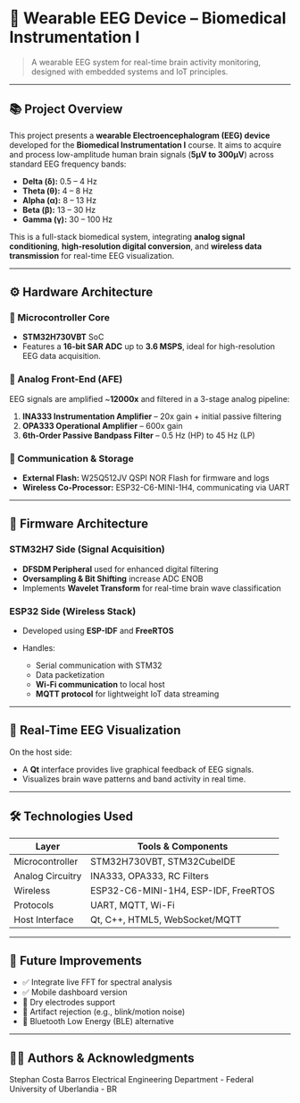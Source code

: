 # 🧠 Wearable EEG Device – Biomedical Instrumentation I

> A wearable EEG system for real-time brain activity monitoring, designed with embedded systems and IoT principles.

---

## 📚 Project Overview

This project presents a **wearable Electroencephalogram (EEG) device** developed for the **Biomedical Instrumentation I** course. It aims to acquire and process low-amplitude human brain signals (**5µV to 300µV**) across standard EEG frequency bands:

* **Delta (δ):** 0.5 – 4 Hz
* **Theta (θ):** 4 – 8 Hz
* **Alpha (α):** 8 – 13 Hz
* **Beta (β):** 13 – 30 Hz
* **Gamma (γ):** 30 – 100 Hz

This is a full-stack biomedical system, integrating **analog signal conditioning**, **high-resolution digital conversion**, and **wireless data transmission** for real-time EEG visualization.

---

## ⚙️ Hardware Architecture

### 🧩 Microcontroller Core

* **STM32H730VBT** SoC
* Features a **16-bit SAR ADC** up to **3.6 MSPS**, ideal for high-resolution EEG data acquisition.

### 🔌 Analog Front-End (AFE)

EEG signals are amplified \~**12000x** and filtered in a 3-stage analog pipeline:

1. **INA333 Instrumentation Amplifier** – 20x gain + initial passive filtering
2. **OPA333 Operational Amplifier** – 600x gain
3. **6th-Order Passive Bandpass Filter** – 0.5 Hz (HP) to 45 Hz (LP)

### 📡 Communication & Storage

* **External Flash:** W25Q512JV QSPI NOR Flash for firmware and logs
* **Wireless Co-Processor:** ESP32-C6-MINI-1H4, communicating via UART

---

## 💾 Firmware Architecture

### STM32H7 Side (Signal Acquisition)

* **DFSDM Peripheral** used for enhanced digital filtering
* **Oversampling & Bit Shifting** increase ADC ENOB
* Implements **Wavelet Transform** for real-time brain wave classification

### ESP32 Side (Wireless Stack)

* Developed using **ESP-IDF** and **FreeRTOS**
* Handles:

  * Serial communication with STM32
  * Data packetization
  * **Wi-Fi communication** to local host
  * **MQTT protocol** for lightweight IoT data streaming

---

## 🧪 Real-Time EEG Visualization

On the host side:

* A **Qt** interface provides live graphical feedback of EEG signals.
* Visualizes brain wave patterns and band activity in real time.

---

## 🛠️ Technologies Used

| Layer            | Tools & Components                         |
| ---------------- | ------------------------------------------ |
| Microcontroller  | STM32H730VBT, STM32CubeIDE                 |
| Analog Circuitry | INA333, OPA333, RC Filters                 |
| Wireless         | ESP32-C6-MINI-1H4, ESP-IDF, FreeRTOS       |
| Protocols        | UART, MQTT, Wi-Fi                          |
| Host Interface   | Qt, C++, HTML5, WebSocket/MQTT |

---

## 🚧 Future Improvements

* ✅ Integrate live FFT for spectral analysis
* ✅ Mobile dashboard version
* 🔲 Dry electrodes support
* 🔲 Artifact rejection (e.g., blink/motion noise)
* 🔲 Bluetooth Low Energy (BLE) alternative

---

## 👨‍🔬 Authors & Acknowledgments
Stephan Costa Barros 
Electrical Engineering Department - Federal University of Uberlandia - BR




